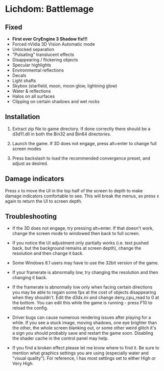 Lichdom: Battlemage
===================

Fixed
-----
- **First ever CryEngine 3 Shadow fix!!!**
- Forced nVidia 3D Vision Automatic mode
- Unlocked separation
- "Pulsating" translucent effects
- Disappearing / flickering objects
- Specular highlights
- Environmental reflections
- Decals
- Light shafts
- Skybox (starfield, moon, moon glow, lightning glow)
- Water & reflections
- Halos on all surfaces
- Clipping on certain shadows and wet rocks

Installation
------------
1. Extract zip file to game directory. If done correctly there should be a
   d3d11.dll in both the Bin32 and Bin64 directories.

2. Launch the game. If 3D does not engage, press alt+enter to change full
   screen modes

3. Press backslash to load the recommended convergence preset, and adjust as
   desired.

Damage indicators
-----------------
Press x to move the UI in the top half of the screen to depth to make damage
indicators comfortable to see. This will break the menus, so press x again to
return the UI to screen depth.

Troubleshooting
---------------
- If the 3D does not engage, try pressing alt+enter. If that doesn't work,
  change the screen mode to windowed then back to full screen.

- If you notice the UI adjustment only partially works (i.e. text pushed back,
  but the background remains at screen depth), change the resolution and then
  change it back.

- Some Windows 8.1 users may have to use the 32bit version of the game.

- If your framerate is abnormally low, try changing the resolution and then
  changing it back.

- If the framerate is abnormally low only when facing certain directions you
  may be able to regain some fps at the cost of objects disappearing when they
  shouldn't. Edit the d3dx.ini and change deny_cpu_read to 0 at the bottom. You
  can edit this while the game is running - press F10 to reload the config.

- Driver bugs can cause numerous rendering issues after playing for a while. If
  you see a stuck image, moving shadows, one eye brighter than the other, the
  whole screen blanking out, or some other weird glitch it's a sign you should
  probably save and restart the game soon. Disabling the shader cache in the
  control panel may help.

- If you find a broken effect please let me know where to find it. Be sure to
  mention what graphics settings you are using (especially water and "visual
  quality"). For reference, I has most settings set to either High or Very
  High.
